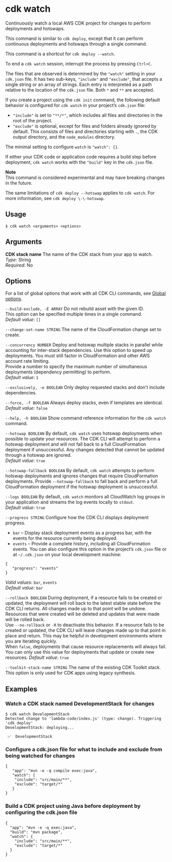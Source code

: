 # cdk watch<a name="ref-cli-cmd-watch"></a>

Continuously watch a local AWS CDK project for changes to perform deployments and hotswaps\.

This command is similar to `cdk deploy`, except that it can perform continuous deployments and hotswaps through a single command\.

This command is a shortcut for `cdk deploy --watch`\.

To end a `cdk watch` session, interrupt the process by pressing `Ctrl+C`\.

The files that are observed is determined by the `"watch"` setting in your `cdk.json` file\. It has two sub\-keys, `"include"` and `"exclude"`, that accepts a single string or an array of strings\. Each entry is interpreted as a path relative to the location of the `cdk.json` file\. Both `*` and `**` are accepted\.

If you create a project using the `cdk init` command, the following default behavior is configured for `cdk watch` in your project’s `cdk.json` file:
+ `"include"` is set to `"**/*"`, which includes all files and directories in the root of the project\.
+ `"exclude"` is optional, except for files and folders already ignored by default\. This consists of files and directories starting with `.`, the CDK output directory, and the `node_modules` directory\.

The minimal setting to configure `watch` is `"watch": {}`\.

If either your CDK code or application code requires a build step before deployment, `cdk watch` works with the `"build"` key in the `cdk.json` file\.

**Note**  
This command is considered experimental and may have breaking changes in the future\. 

The same limitations of `cdk deploy --hotswap` applies to `cdk watch`\. For more information, see `cdk deploy \-\-hotswap`\.

## Usage<a name="ref-cli-cmd-watch-usage"></a>

```
$ cdk watch <arguments> <options>
```

## Arguments<a name="ref-cli-cmd-watch-args"></a>

**CDK stack name**  <a name="ref-cli-cmd-watch-args-stack-name"></a>
The name of the CDK stack from your app to watch\.  
*Type*: String  
*Required*: No

## Options<a name="ref-cli-cmd-watch-options"></a>

For a list of global options that work with all CDK CLI commands, see [Global options](ref-cli-cmd.md#ref-cli-cmd-options)\.

`--build-exclude, -E ARRAY`  <a name="ref-cli-cmd-watch-options-build-exclude"></a>
Do not rebuild asset with the given ID\.  
This option can be specified multiple times in a single command\.  
*Default value*: `[]`

`--change-set-name STRING`  <a name="ref-cli-cmd-watch-options-change-set-name"></a>
The name of the CloudFormation change set to create\.

`--concurrency NUMBER`  <a name="ref-cli-cmd-watch-options-concurrency"></a>
Deploy and hotswap multiple stacks in parallel while accounting for inter\-stack dependencies\. Use this option to speed up deployments\. You must still factor in CloudFormation and other AWS account rate limiting\.  
Provide a number to specify the maximum number of simultaneous deployments \(dependency permitting\) to perform\.  
*Default value*: `1`

`--exclusively, -e BOOLEAN`  <a name="ref-cli-cmd-watch-options-exclusively"></a>
Only deploy requested stacks and don't include dependencies\.

`--force, -f BOOLEAN`  <a name="ref-cli-cmd-watch-options-force"></a>
Always deploy stacks, even if templates are identical\.  
*Default value*: `false`

`--help, -h BOOLEAN`  <a name="ref-cli-cmd-watch-options-help"></a>
Show command reference information for the `cdk watch` command\.

`--hotswap BOOLEAN`  <a name="ref-cli-cmd-watch-options-hotswap"></a>
By default, `cdk watch` uses hotswap deployments when possible to update your resources\. The CDK CLI will attempt to perform a hotswap deployment and will not fall back to a full CloudFormation deployment if unsuccessful\. Any changes detected that cannot be updated through a hotswap are ignored\.  
*Default value*: `true`

`--hotswap-fallback BOOLEAN`  <a name="ref-cli-cmd-watch-options-hotswap-fallback"></a>
By default, `cdk watch` attempts to perform hotswap deployments and ignores changes that require CloudFormation deployments\. Provide `--hotswap-fallback` to fall back and perform a full CloudFormation deployment if the hotswap deployment is unsuccessful\.

`--logs BOOLEAN`  <a name="ref-cli-cmd-watch-options-logs"></a>
By default, `cdk watch` monitors all CloudWatch log groups in your application and streams the log events locally to `stdout`\.  
*Default value*: `true`

`--progress STRING`  <a name="ref-cli-cmd-watch-options-progress"></a>
Configure how the CDK CLI displays deployment progress\.  
+ `bar` – Display stack deployment events as a progress bar, with the events for the resource currently being deployed\.
+ `events` – Provide a complete history, including all CloudFormation events\.
You can also configure this option in the project’s `cdk.json` file or at `~/.cdk.json` on your local development machine:  

```
{
   "progress": "events"
}
```
*Valid values*: `bar`, `events`  
*Default value*: `bar`

`--rollback BOOLEAN`  <a name="ref-cli-cmd-watch-options-rollback"></a>
During deployment, if a resource fails to be created or updated, the deployment will roll back to the latest stable state before the CDK CLI returns\. All changes made up to that point will be undone\. Resources that were created will be deleted and updates that were made will be rolled back\.  
Use `--no-rollback` or `-R` to deactivate this behavior\. If a resource fails to be created or updated, the CDK CLI will leave changes made up to that point in place and return\. This may be helpful in development environments where you are iterating quickly\.  
When `false`, deployments that cause resource replacements will always fail\. You can only use this value for deployments that update or create new resources\.
*Default value*: `true`

`--toolkit-stack-name STRING`  <a name="ref-cli-cmd-watch-options-toolkit-stack-name"></a>
The name of the existing CDK Toolkit stack\.  
This option is only used for CDK apps using legacy synthesis\.

## Examples<a name="ref-cli-cmd-watch-examples"></a>

### Watch a CDK stack named DevelopmentStack for changes<a name="ref-cli-cmd-watch-examples-1"></a>

```
$ cdk watch DevelopmentStack
Detected change to 'lambda-code/index.js' (type: change). Triggering 'cdk deploy'
DevelopmentStack: deploying...

 ✅  DevelopmentStack
```

### Configure a cdk\.json file for what to include and exclude from being watched for changes<a name="ref-cli-cmd-watch-examples-2"></a>

```
{
   "app": "mvn -e -q compile exec:java",
   "watch": {
    "include": "src/main/**",
    "exclude": "target/*"
   }
}
```

### Build a CDK project using Java before deployment by configuring the cdk\.json file<a name="ref-cli-cmd-watch-examples-3"></a>

```
{
  "app": "mvn -e -q exec:java",
  "build": "mvn package",
  "watch": {
    "include": "src/main/**",
    "exclude": "target/*"
  }
}
```